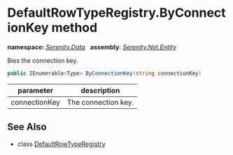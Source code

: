 # DefaultRowTypeRegistry.ByConnectionKey method
**namespace:** *[Serenity.Data](../../README.md#serenity.data-namespace)*   **assembly**: *[Serenity.Net.Entity](../../README.md)*

Bies the connection key.

```csharp
public IEnumerable<Type> ByConnectionKey(string connectionKey)
```

| parameter | description |
| --- | --- |
| connectionKey | The connection key. |

## See Also

* class [DefaultRowTypeRegistry](../DefaultRowTypeRegistry.md)